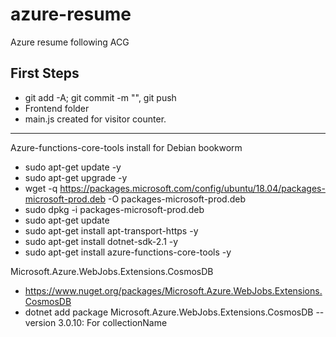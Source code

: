 # azure-resume

Azure resume following ACG

## First Steps
- git add -A; git commit -m "", git push
- Frontend folder
- main.js created for visitor counter.
---
Azure-functions-core-tools install for Debian bookworm
 - sudo apt-get update -y
 - sudo apt-get upgrade -y
 - wget -q https://packages.microsoft.com/config/ubuntu/18.04/packages-microsoft-prod.deb -O packages-microsoft-prod.deb
 - sudo dpkg -i packages-microsoft-prod.deb
 - sudo apt-get update
 - sudo apt-get install apt-transport-https -y
 - sudo apt-get install dotnet-sdk-2.1 -y
 - sudo apt-get install azure-functions-core-tools -y

 Microsoft.Azure.WebJobs.Extensions.CosmosDB
  - https://www.nuget.org/packages/Microsoft.Azure.WebJobs.Extensions.CosmosDB
  - dotnet add package Microsoft.Azure.WebJobs.Extensions.CosmosDB --version 3.0.10: For collectionName
